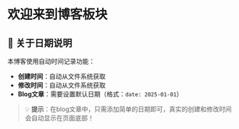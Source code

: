 
# 欢迎来到博客板块

## 📅 关于日期说明

本博客使用自动时间记录功能：
- **创建时间**：自动从文件系统获取
- **修改时间**：自动从文件系统获取  
- **Blog文章**：需要设置默认日期（格式：`date: 2025-01-01`）

> 💡 **提示**：在blog文章中，只需添加简单的日期即可，真实的创建和修改时间会自动显示在页面底部！